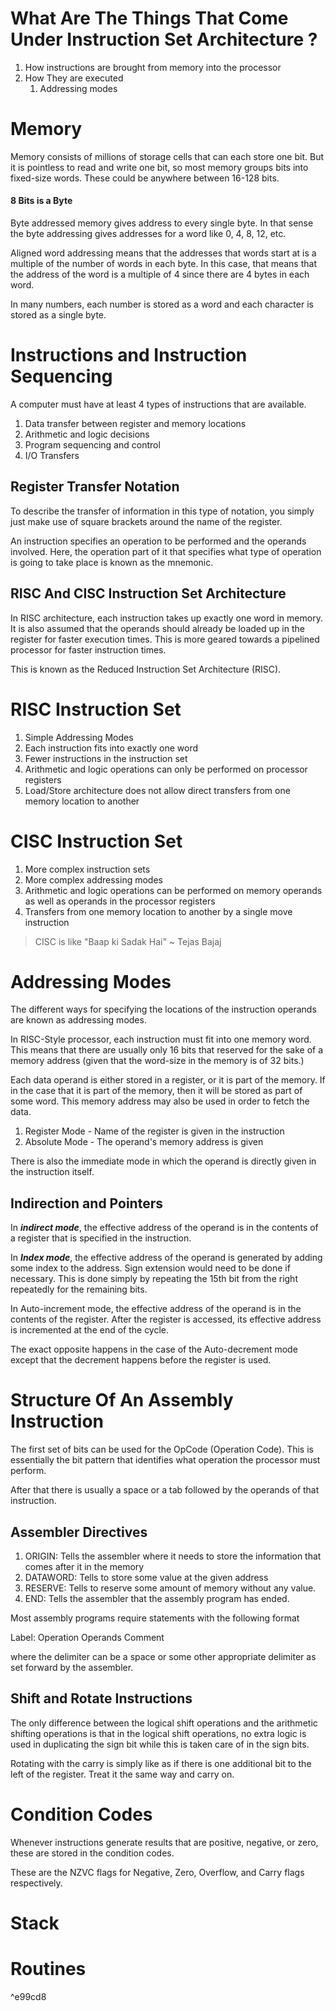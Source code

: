 # What Are The Things That Come Under Instruction Set Architecture ?

1. How instructions are brought from memory into the processor
2. How They are executed
	1. Addressing modes

# Memory

Memory consists of millions of storage cells that can each store one bit. But it is pointless to read and write one bit, so most memory groups bits into fixed-size words. These could be anywhere between 16-128 bits.

#### 8 Bits is a Byte

Byte addressed memory gives address to every single byte. In that sense the byte addressing gives addresses for a word like 0, 4, 8, 12, etc.

Aligned word addressing means that the addresses that words start at is a multiple of the number of words in each byte. In this case, that means that the address of the word is a multiple of 4 since there are 4 bytes in each word.

In many numbers, each number is stored as a word and each character is stored as a single byte. 

# Instructions and Instruction Sequencing

A computer must have at least 4 types of instructions that are available.

1. Data transfer between register and memory locations
2. Arithmetic and logic decisions
3. Program sequencing and control
4. I/O Transfers

## Register Transfer Notation

To describe the transfer of information in this type of notation, you simply just make use of square brackets around the name of the register.

An instruction specifies an operation to be performed and the operands involved. Here, the operation part of it that specifies what type of operation is going to take place is known as the mnemonic.

## RISC And CISC Instruction Set Architecture

In RISC architecture, each instruction takes up exactly one word in memory. It is also assumed that the operands should already be loaded up in the register for faster execution times. This is more geared towards a pipelined processor for faster instruction times. 

This is known as the Reduced Instruction Set Architecture (RISC).

# RISC Instruction Set

1. Simple Addressing Modes
2. Each instruction fits into exactly one word
3. Fewer instructions in the instruction set
4. Arithmetic and logic operations can only be performed on processor registers
5. Load/Store architecture does not allow direct transfers from one memory location to another

# CISC Instruction Set

1. More complex instruction sets
2. More complex addressing modes
3. Arithmetic and logic operations can be performed on memory operands as well as operands in the processor registers
4. Transfers from one memory location to another by a single move instruction

> CISC is like "Baap ki Sadak Hai" ~ Tejas Bajaj

# Addressing Modes

The different ways for specifying the locations of the instruction operands are known as addressing modes. 

In RISC-Style processor, each instruction must fit into one memory word. This means that there are usually only 16 bits that reserved for the sake of a memory address (given that the word-size in the memory is of 32 bits.)

Each data operand is either stored in a register, or it is part of the memory. If in the case that it is part of the memory, then it will be stored as part of some word. This memory address may also be used in order to fetch the data.

1. Register Mode - Name of the register is given in the instruction
2. Absolute Mode - The operand's memory address is given

There is also the immediate mode in which the operand is directly given in the instruction itself. 

## Indirection and Pointers

In ***indirect mode***, the effective address of the operand is in the contents of a register that is specified in the instruction.

In ***Index mode***, the effective address of the operand is generated by adding some index to the address. Sign extension would need to be done if necessary. This is done simply by repeating the 15th bit from the right repeatedly for the remaining bits.

In Auto-increment mode, the effective address of the operand is in the contents of the register. After the register is accessed, its effective address is incremented at the end of the cycle.

The exact opposite happens in the case of the Auto-decrement mode except that the decrement happens before the register is used.

# Structure Of An Assembly Instruction

The first set of bits can be used for the OpCode (Operation Code). This is essentially the bit pattern that identifies what operation the processor must perform.

After that there is usually a space or a tab followed by the operands of that instruction. 

## Assembler Directives

1. ORIGIN: Tells the assembler where it needs to store the information that comes after it in the memory
2. DATAWORD: Tells to store some value at the given address
3. RESERVE: Tells to reserve some amount of memory without any value.
4. END: Tells the assembler that the assembly program has ended.

Most assembly programs require statements with the following format

Label: Operation Operands Comment

where the delimiter can be a space or some other appropriate delimiter as set forward by the assembler.

## Shift and Rotate Instructions

The only difference between the logical shift operations and the arithmetic shifting operations is that in the logical shift operations, no extra logic is used in duplicating the sign bit while this is taken care of in the sign bits.

Rotating with the carry is simply like as if there is one additional bit to the left of the register. Treat it the same way and carry on.

# Condition Codes

Whenever instructions generate results that are positive, negative, or zero, these are stored in the condition codes.

These are the NZVC flags for Negative, Zero, Overflow, and Carry flags respectively.

# Stack

# Routines

^e99cd8
